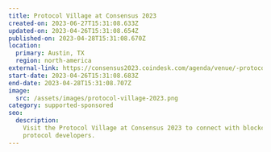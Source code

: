 ```yaml
---
title: Protocol Village at Consensus 2023
created-on: 2023-06-27T15:31:08.633Z
updated-on: 2023-04-26T15:31:08.654Z
published-on: 2023-04-28T15:31:08.670Z
location:
  primary: Austin, TX
  region: north-america
external-link: https://consensus2023.coindesk.com/agenda/venue/-protocol-village
start-date: 2023-04-26T15:31:08.683Z
end-date: 2023-04-28T15:31:08.707Z
image:
  src: /assets/images/protocol-village-2023.png
category: supported-sponsored
seo:
  description:
    Visit the Protocol Village at Consensus 2023 to connect with blockchain
    protocol developers.
---
```

